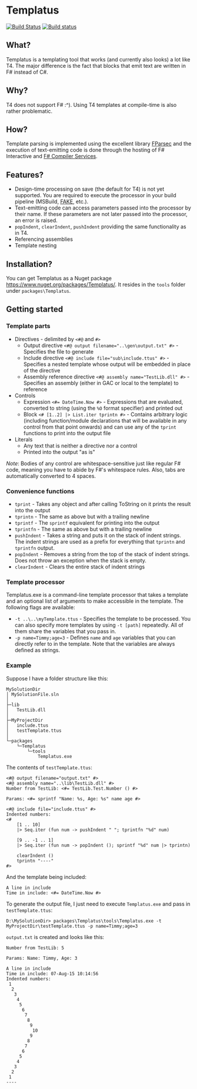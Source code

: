 ﻿# Templatus
[![Build Status](https://travis-ci.org/kerams/Templatus.svg)](https://travis-ci.org/kerams/Templatus)
[![Build status](https://ci.appveyor.com/api/projects/status/trjc0x6f9b8m77tr?svg=true)](https://ci.appveyor.com/project/kerams/templatus)

## What?
Templatus is a templating tool that works (and currently also looks) a lot like T4. The major difference is the fact that blocks that emit text are written in F# instead of C#.

## Why?
T4 does not support F# :^). Using T4 templates at compile-time is also rather problematic.

## How?
Template parsing is implemented using the excellent library [FParsec](http://www.quanttec.com/fparsec/) and the execution of text-emitting code is done through the hosting of F# Interactive and [F# Compiler Services](https://github.com/fsharp/FSharp.Compiler.Service).

## Features?
- Design-time processing on save (the default for T4) is not yet supported. You are required to execute the processor in your build pipeline (MSBuild, [FAKE](https://github.com/fsharp/FAKE), etc.).
- Text-emitting code can access parameters passed into the processor by their name. If these parameters are not later passed into the processor, an error is raised.
- `popIndent`, `clearIndent`, `pushIndent` providing the same functionality as in T4.
- Referencing assemblies
- Template nesting

## Installation?
You can get Templatus as a Nuget package https://www.nuget.org/packages/Templatus/. It resides in the `tools` folder under `packages\Templatus`.

## Getting started
### Template parts
- Directives - delimited by `<#@` and `#>`
  - Output directive `<#@ output filename="..\gen\output.txt" #>` - Specifies the file to generate
  - Include directive `<#@ include file="sub\include.ttus" #>` - Specifies a nested template whose output will be embedded in place of the directive
  - Assembly reference directive `<#@ assembly name="TestLib.dll" #>` - Specifies an assembly (either in GAC or local to the template) to reference
- Controls
  - Expression `<#= DateTime.Now #>` - Expressions that are evaluated, converted to string (using the `%O` format specifier) and printed out
  - Block `<# [1..2] |> List.iter tprintn #>` - Contains arbitrary logic (including function/module declarations that will be available in any control from that point onwards) and can use any of the `tprint` functions to print into the output file
- Literals
  - Any text that is neither a directive nor a control
  - Printed into the output "as is"

*Note*: Bodies of any control are whitespace-sensitive just like regular F# code, meaning you have to abide by F#'s whitespace rules. Also, tabs are automatically converted to 4 spaces.

### Convenience functions
- `tprint` - Takes any object and after calling ToString on it prints the result into the output
- `tprintn` - The same as above but with a trailing newline
- `tprintf` - The `sprintf` equivalent for printing into the output
- `tprintfn` - The same as above but with a trailing newline
- `pushIndent` - Takes a string and puts it on the stack of indent strings. The indent strings are used as a prefix for everything that `tprintn` and `tprintfn` output.
- `popIndent` - Removes a string from the top of the stack of indent strings. Does not throw an exception when the stack is empty.
- `clearIndent` - Clears the entire stack of indent strings

### Template processor
Templatus.exe is a command-line template processor that takes a template and an optional list of arguments to make accessible in the template. The following flags are available:
- `-t ..\..\myTemplate.ttus` - Specifies the template to be processed. You can also specify more templates by using `-t [path]` repeatedly. All of them share the variables that you pass in.
- `-p name=Timmy;age=3` - Defines `name` and `age` variables that you can directly refer to in the template. Note that the variables are always defined as strings.

### Example
Suppose I have a folder structure like this:

    MySolutionDir
    │ MySolutionFile.sln
    │
    ├─lib
    │   TestLib.dll
    │
    ├─MyProjectDir
    │   include.ttus
    │   testTemplate.ttus
    │
    └─packages
        └─Templatus
            └─tools
                Templatus.exe

The contents of `testTemplate.ttus`:

    <#@ output filename="output.txt" #>
    <#@ assembly name="..\lib\TestLib.dll" #>
    Number from TestLib: <#= TestLib.Test.Number () #>

    Params: <#= sprintf "Name: %s, Age: %s" name age #>

    <#@ include file="include.ttus" #>
    Indented numbers:
    <#
        [1 .. 10]
        |> Seq.iter (fun num -> pushIndent " "; tprintfn "%d" num)

	    [9 .. -1 .. 1]
        |> Seq.iter (fun num -> popIndent (); sprintf "%d" num |> tprintn)

        clearIndent ()
        tprintn "----"
    #>

And the template being included:

    A line in include
    Time in include: <#= DateTime.Now #>

To generate the output file, I just need to execute `Templatus.exe` and pass in `testTemplate.ttus`:

    D:\MySolutionDir> packages\Templatus\tools\Templatus.exe -t MyProjectDir\testTemplate.ttus -p name=Timmy;age=3

`output.txt` is created and looks like this:

    Number from TestLib: 5

    Params: Name: Timmy, Age: 3

    A line in include
    Time in include: 07-Aug-15 10:14:56
    Indented numbers:
     1
      2
       3
        4
         5
          6
           7
            8
             9
              10
             9
            8
           7
          6
         5
        4
       3
      2
     1
    ----
